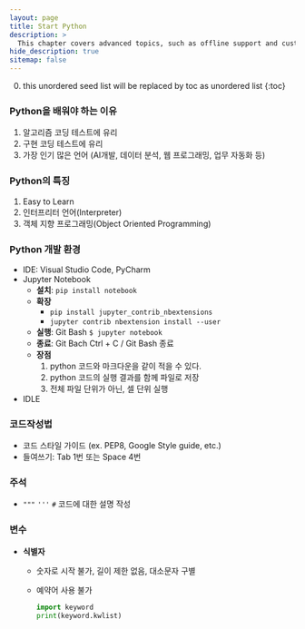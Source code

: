```yaml
---
layout: page
title: Start Python
description: >
  This chapter covers advanced topics, such as offline support and custom JS builds. Codings skills are recommended.
hide_description: true
sitemap: false
---
```

0. this unordered seed list will be replaced by toc as unordered list
{:toc}

### Python을 배워야 하는 이유

1. 알고리즘 코딩 테스트에 유리
2. 구현 코딩 테스트에 유리
3. 가장 인기 많은 언어 (AI개발, 데이터 분석, 웹 프로그래밍, 업무 자동화 등)

### Python의 특징

1. Easy to Learn
2. 인터프리터 언어(Interpreter)
3. 객체 지향 프로그래밍(Object Oriented Programming)

### Python 개발 환경

- IDE: Visual Studio Code, PyCharm
- Jupyter Notebook
    - **설치**: `pip install notebook`
    - **확장**
        - `pip install jupyter_contrib_nbextensions`
        - `jupyter contrib nbextension install --user`
    - **실행**: Git Bash `$ jupyter notebook`
    - **종료**: Git Bach Ctrl + C / Git Bash 종료
    - **장점**
        1. python 코드와 마크다운을 같이 적을 수 있다.
        2. python 코드의 실행 결과를 함께 파일로 저장
        3. 전체 파일 단위가 아닌, 셀 단위 실행
- IDLE

### 코드작성법

- 코드 스타일 가이드 (ex. PEP8, Google Style guide, etc.)
- 들여쓰기: Tab 1번 또는 Space 4번

### 주석

- `"""` `'''` `#` 코드에 대한 설명 작성

### 변수

- **식별자**
    - 숫자로 시작 불가, 길이 제한 없음, 대소문자 구별
    - 예약어 사용 불가
        
        ```python
        import keyword
        print(keyword.kwlist)
        ```
